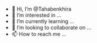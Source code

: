 - 👋 Hi, I’m @Tahabenkhira
- 👀 I’m interested in ...
- 🌱 I’m currently learning ...
- 💞️ I’m looking to collaborate on ...
- 📫 How to reach me ...

<!---
Tahabenkhira/Tahabenkhira is a ✨ special ✨ repository because its `README.md` (this file) appears on your GitHub profile.
You can click the Preview link to take a look at your changes.
--->
